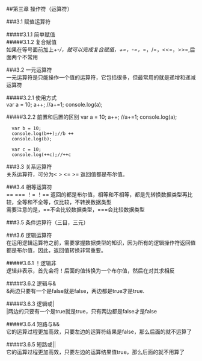 ##第三章 操作符（运算符）

###3.1 赋值运算符

#####3.1.1 简单赋值  
    <script>
       var a=10;
    </script>
#####3.1.2 复合赋值  
如果在等号面前加上+-*/，就可以完成复合赋值，+=，-=，*=，/=，<<=，>>=,后面两个不常用

###3.2 一元运算符  
一元运算符是只能操作一个值的运算符，它包括很多，但最常用的就是递增和递减运算符

#####3.2.1 使用方式  
      var a = 10;
      a++;
      //a+=1;
      console.log(a);

#####3.2.2 前置和后置的区别
      var a = 10;
      a++;
      //a+=1;
      console.log(a);

      var b = 10;
      console.log(b++);//b ++
      console.log(b);

      var c = 10;
      console.log(++c);//++c
###3.3 关系运算符  
关系运算符，可分为< > <= >= 返回值都是布尔值。

###3.4 相等运算符  
== === ！= ！== 返回的都是布尔值，相等和不相等，都是先转换数据类型再比较，全等和不全等，仅比较，不转换数据类型  
需要注意的是，==不会比较数据类型，===会比较数据类型

###3.5 条件运算符（三目，三元）

###3.6 逻辑运算符  
在运用逻辑运算符之前，需要掌握数据类型的知识，因为所有的逻辑操作符返回值都是布尔值，因此，返回值转换非常重要。

#####3.6.1 ！逻辑非  
逻辑非表示，首先会将！后面的值转换为一个布尔值，然后在对其求相反

#####3.6.2 逻辑与&  
&两边只要有一个是false就是false，两边都是true才是true.

#####3.6.3 逻辑或|  
|两边的只要有一个是true就是true，只有两边都是false才是false 

#####3.6.4 短路与&&  
它的运算过程更加高效，只要左边的运算符结果是false，那么后面的就不运算了

#####3.6.5 短路或||  
它的运算过程更加高效，只要左边的运算结果值true，那么后面的就不用算了 

